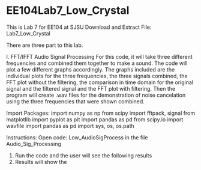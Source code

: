 # EE104Lab7_Low_Crystal
This is Lab 7 for EE104 at SJSU 
Download and Extract File: Lab7_Low_Crystal 

There are three part to this lab.

I. FFT/IFFT Audio Signal Processing
For this code, it will take three different frequencies and combined them together to make a sound. The code will plot a few different graphs accordingly. The graphs included are the individual plots for the three frequencies, the three signals combined, the FFT plot without the filtering, the comparison in time domain for the original signal and the filtered signal and the FFT plot with filtering. Then the program will create .wav files for the demonstration of noise cancelation using the three frequencies that were shown combined. 

Import Packages: 
  import numpy as np
  from scipy import fftpack, signal
  from matplotlib import pyplot as plt
  import pandas as pd
  from scipy.io import wavfile
  import pandas as pd
  import sys, os, os.path

Instructions: 
  Open code: Low_AudioSigProcess in the file Audio_Sig_Processing
  1) Run the code and the user will see the following results
  2) Results will show the  
